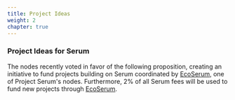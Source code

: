 ```yaml
---
title: Project Ideas
weight: 2
chapter: true
---
```


### Project Ideas for Serum

The nodes recently voted in favor of the following proposition, creating an initiative to fund projects building on Serum coordinated by [EcoSerum](https://www.ecoserum.dev), one of Project Serum's nodes. Furthermore, 2% of all Serum fees will be used to fund new projects through [EcoSerum](https://www.ecoserum.dev).

